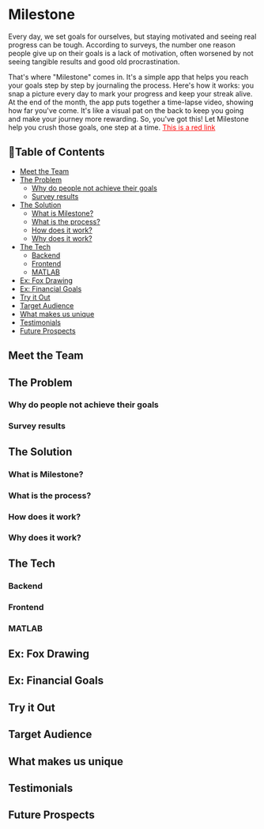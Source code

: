 # Milestone

Every day, we set goals for ourselves, but staying motivated and seeing real progress can be tough. According to surveys, the number one reason people give up on their goals is a lack of motivation, often worsened by not seeing tangible results and good old procrastination.

That's where "Milestone" comes in. It's a simple app that helps you reach your goals step by step by journaling the process. Here's how it works: you snap a picture every day to mark your progress and keep your streak alive. At the end of the month, the app puts together a time-lapse video, showing how far you've come. It's like a visual pat on the back to keep you going and make your journey more rewarding. So, you've got this! Let Milestone help you crush those goals, one step at a time.
<a href="https://www.example.com" style="color: red;">This is a red link</a>


## 📑Table of Contents
- [Meet the Team](#meet-the-team)
- [The Problem](#the-problem)
  - [Why do people not achieve their goals](#why-do-people-not-achieve-their-goals)
  - [Survey results](#survey-results)
- [The Solution](#the-solution)
  - [What is Milestone?](#what-is-milestone)
  - [What is the process?](#what-is-the-process)
  - [How does it work?](#how-does-it-work)
  - [Why does it work?](#why-does-it-work)
- [The Tech](#the-tech)
  - [Backend](#backend)
  - [Frontend](#frontend)
  - [MATLAB](#matlab)
- [Ex: Fox Drawing](#ex-fox-drawing)
- [Ex: Financial Goals](#ex-financial-goals)
- [Try it Out](#try-it-out)
- [Target Audience](#target-audience)
- [What makes us unique](#what-makes-us-unique)
- [Testimonials](#testimonials)
- [Future Prospects](#future-prospects)

  

## Meet the Team
## The Problem
### Why do people not achieve their goals
### Survey results
## The Solution
### What is Milestone?
### What is the process?
### How does it work?
### Why does it work?
## The Tech
### Backend
### Frontend
### MATLAB
## Ex: Fox Drawing
## Ex: Financial Goals
## Try it Out
## Target Audience
## What makes us unique
## Testimonials
## Future Prospects
